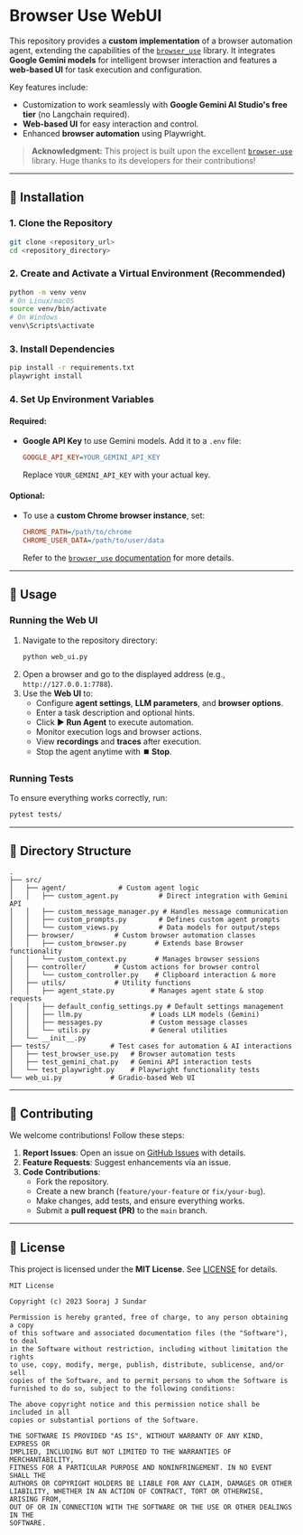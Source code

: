 # Browser Use WebUI

This repository provides a **custom implementation** of a browser automation agent, extending the capabilities of the [`browser_use`](https://github.com/browser-use) library. It integrates **Google Gemini models** for intelligent browser interaction and features a **web-based UI** for task execution and configuration.

Key features include:

- Customization to work seamlessly with **Google Gemini AI Studio's free tier** (no Langchain required).
- **Web-based UI** for easy interaction and control.
- Enhanced **browser automation** using Playwright.

> **Acknowledgment:** This project is built upon the excellent [`browser-use`](https://github.com/browser-use) library. Huge thanks to its developers for their contributions!

---

## 🚀 Installation

### 1. Clone the Repository

```bash
git clone <repository_url>
cd <repository_directory>
```

### 2. Create and Activate a Virtual Environment (Recommended)

```bash
python -m venv venv
# On Linux/macOS
source venv/bin/activate  
# On Windows
venv\Scripts\activate
```

### 3. Install Dependencies

```bash
pip install -r requirements.txt
playwright install
```

### 4. Set Up Environment Variables

#### Required:

- **Google API Key** to use Gemini models. Add it to a `.env` file:
  ```ini
  GOOGLE_API_KEY=YOUR_GEMINI_API_KEY
  ```
  Replace `YOUR_GEMINI_API_KEY` with your actual key.

#### Optional:

- To use a **custom Chrome browser instance**, set:
  ```ini
  CHROME_PATH=/path/to/chrome
  CHROME_USER_DATA=/path/to/user/data
  ```
  Refer to the [`browser_use`](https://github.com/browser-use)[ documentation](https://github.com/browser-use) for more details.

---

## 📌 Usage

### Running the Web UI

1. Navigate to the repository directory:
   ```bash
   python web_ui.py
   ```
2. Open a browser and go to the displayed address (e.g., `http://127.0.0.1:7788`).
3. Use the **Web UI** to:
   - Configure **agent settings**, **LLM parameters**, and **browser options**.
   - Enter a task description and optional hints.
   - Click **▶️ Run Agent** to execute automation.
   - Monitor execution logs and browser actions.
   - View **recordings** and **traces** after execution.
   - Stop the agent anytime with **⏹️ Stop**.

### Running Tests

To ensure everything works correctly, run:

```bash
pytest tests/
```

---

## 📂 Directory Structure

```plaintext
.
├── src/
│   ├── agent/             # Custom agent logic
│   │   ├── custom_agent.py          # Direct integration with Gemini API
│   │   ├── custom_message_manager.py # Handles message communication
│   │   ├── custom_prompts.py        # Defines custom agent prompts
│   │   └── custom_views.py          # Data models for output/steps
│   ├── browser/          # Custom browser automation classes
│   │   ├── custom_browser.py       # Extends base Browser functionality
│   │   └── custom_context.py       # Manages browser sessions
│   ├── controller/       # Custom actions for browser control
│   │   └── custom_controller.py    # Clipboard interaction & more
│   ├── utils/            # Utility functions
│   │   ├── agent_state.py         # Manages agent state & stop requests
│   │   ├── default_config_settings.py # Default settings management
│   │   ├── llm.py                 # Loads LLM models (Gemini)
│   │   ├── messages.py            # Custom message classes
│   │   └── utils.py               # General utilities
│   └── __init__.py
├── tests/               # Test cases for automation & AI interactions
│   ├── test_browser_use.py   # Browser automation tests
│   ├── test_gemini_chat.py   # Gemini API interaction tests
│   └── test_playwright.py    # Playwright functionality tests
└── web_ui.py            # Gradio-based Web UI
```

---

## 🤝 Contributing

We welcome contributions! Follow these steps:

1. **Report Issues**: Open an issue on [GitHub Issues](https://github.com/sooraj46/BrowserUse/issues) with details.
2. **Feature Requests**: Suggest enhancements via an issue.
3. **Code Contributions**:
   - Fork the repository.
   - Create a new branch (`feature/your-feature` or `fix/your-bug`).
   - Make changes, add tests, and ensure everything works.
   - Submit a **pull request (PR)** to the `main` branch.

---

## 📜 License

This project is licensed under the **MIT License**. See [LICENSE](LICENSE) for details.

```
MIT License

Copyright (c) 2023 Sooraj J Sundar

Permission is hereby granted, free of charge, to any person obtaining a copy
of this software and associated documentation files (the "Software"), to deal
in the Software without restriction, including without limitation the rights
to use, copy, modify, merge, publish, distribute, sublicense, and/or sell
copies of the Software, and to permit persons to whom the Software is
furnished to do so, subject to the following conditions:

The above copyright notice and this permission notice shall be included in all
copies or substantial portions of the Software.

THE SOFTWARE IS PROVIDED "AS IS", WITHOUT WARRANTY OF ANY KIND, EXPRESS OR
IMPLIED, INCLUDING BUT NOT LIMITED TO THE WARRANTIES OF MERCHANTABILITY,
FITNESS FOR A PARTICULAR PURPOSE AND NONINFRINGEMENT. IN NO EVENT SHALL THE
AUTHORS OR COPYRIGHT HOLDERS BE LIABLE FOR ANY CLAIM, DAMAGES OR OTHER
LIABILITY, WHETHER IN AN ACTION OF CONTRACT, TORT OR OTHERWISE, ARISING FROM,
OUT OF OR IN CONNECTION WITH THE SOFTWARE OR THE USE OR OTHER DEALINGS IN THE
SOFTWARE.
```

